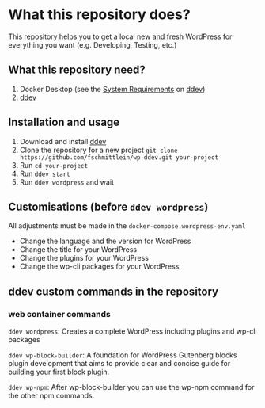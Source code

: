 # What this repository does?
This repository helps you to get a local new and fresh WordPress for everything you want (e.g. Developing, Testing, etc.)

## What this repository need?
1. Docker Desktop (see the [System Requirements](https://ddev.readthedocs.io/en/stable/#system-requirements) on [ddev](https://ddev.readthedocs.io/en/stable/))
1. [ddev](https://ddev.readthedocs.io/en/stable/#installation)

## Installation and usage
1. Download and install [ddev](https://ddev.readthedocs.io/en/stable/#installation)
1. Clone the repository for a new project `git clone https://github.com/fschmittlein/wp-ddev.git your-project`
1. Run `cd your-project`
1. Run `ddev start`
1. Run `ddev wordpress` and wait

## Customisations (before `ddev wordpress`)
All adjustments must be made in the `docker-compose.wordpress-env.yaml`
* Change the language and the version for WordPress
* Change the title for your WordPress
* Change the plugins for your WordPress
* Change the wp-cli packages for your WordPress

## ddev custom commands in the repository

### web container commands
`ddev wordpress`: Creates a complete WordPress including plugins and wp-cli packages

`ddev wp-block-builder`: A foundation for WordPress Gutenberg blocks plugin development that aims to provide clear and concise guide for building your first block plugin.

`ddev wp-npm`: After wp-block-builder you can use the wp-npm command for the other npm commands.
